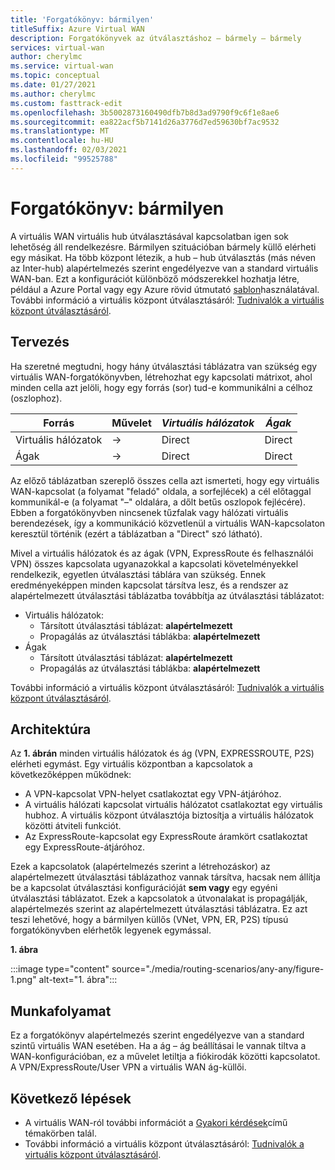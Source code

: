 ```yaml
---
title: 'Forgatókönyv: bármilyen'
titleSuffix: Azure Virtual WAN
description: Forgatókönyvek az útválasztáshoz – bármely – bármely
services: virtual-wan
author: cherylmc
ms.service: virtual-wan
ms.topic: conceptual
ms.date: 01/27/2021
ms.author: cherylmc
ms.custom: fasttrack-edit
ms.openlocfilehash: 3b5002873160490dfb7b8d3ad9790f9c6f1e8ae6
ms.sourcegitcommit: ea822acf5b7141d26a3776d7ed59630bf7ac9532
ms.translationtype: MT
ms.contentlocale: hu-HU
ms.lasthandoff: 02/03/2021
ms.locfileid: "99525788"
---
```

# <a name="scenario-any-to-any"></a>Forgatókönyv: bármilyen

A virtuális WAN virtuális hub útválasztásával kapcsolatban igen sok lehetőség áll rendelkezésre. Bármilyen szituációban bármely küllő elérheti egy másikat. Ha több központ létezik, a hub – hub útválasztás (más néven az Inter-hub) alapértelmezés szerint engedélyezve van a standard virtuális WAN-ban. Ezt a konfigurációt különböző módszerekkel hozhatja létre, például a Azure Portal vagy egy Azure rövid útmutató [sablon](quickstart-any-to-any-template.md)használatával. További információ a virtuális központ útválasztásáról: [Tudnivalók a virtuális központ útválasztásáról](about-virtual-hub-routing.md). 

## <a name="design"></a><a name="design"></a>Tervezés

Ha szeretné megtudni, hogy hány útválasztási táblázatra van szükség egy virtuális WAN-forgatókönyvben, létrehozhat egy kapcsolati mátrixot, ahol minden cella azt jelöli, hogy egy forrás (sor) tud-e kommunikálni a célhoz (oszlophoz).

| Forrás |   Művelet |  *Virtuális hálózatok* | *Ágak* |
| -------------- | -------- | ---------- | ---|
| Virtuális hálózatok     | &#8594;| Direct | Direct |
| Ágak   | &#8594;| Direct  | Direct |

Az előző táblázatban szereplő összes cella azt ismerteti, hogy egy virtuális WAN-kapcsolat (a folyamat "feladó" oldala, a sorfejlécek) a cél előtaggal kommunikál-e (a folyamat "–" oldalára, a dőlt betűs oszlopok fejlécére). Ebben a forgatókönyvben nincsenek tűzfalak vagy hálózati virtuális berendezések, így a kommunikáció közvetlenül a virtuális WAN-kapcsolaton keresztül történik (ezért a táblázatban a "Direct" szó látható).

Mivel a virtuális hálózatok és az ágak (VPN, ExpressRoute és felhasználói VPN) összes kapcsolata ugyanazokkal a kapcsolati követelményekkel rendelkezik, egyetlen útválasztási táblára van szükség. Ennek eredményeképpen minden kapcsolat társítva lesz, és a rendszer az alapértelmezett útválasztási táblázatba továbbítja az útválasztási táblázatot:

* Virtuális hálózatok:
  * Társított útválasztási táblázat: **alapértelmezett**
  * Propagálás az útválasztási táblákba: **alapértelmezett**
* Ágak
  * Társított útválasztási táblázat: **alapértelmezett**
  * Propagálás az útválasztási táblákba: **alapértelmezett**

További információ a virtuális központ útválasztásáról: [Tudnivalók a virtuális központ útválasztásáról](about-virtual-hub-routing.md).

## <a name="architecture"></a><a name="architecture"></a>Architektúra

Az **1. ábrán** minden virtuális hálózatok és ág (VPN, EXPRESSROUTE, P2S) elérheti egymást. Egy virtuális központban a kapcsolatok a következőképpen működnek:

* A VPN-kapcsolat VPN-helyet csatlakoztat egy VPN-átjáróhoz.
* A virtuális hálózati kapcsolat virtuális hálózatot csatlakoztat egy virtuális hubhoz. A virtuális központ útválasztója biztosítja a virtuális hálózatok közötti átviteli funkciót.
* Az ExpressRoute-kapcsolat egy ExpressRoute áramkört csatlakoztat egy ExpressRoute-átjáróhoz.

Ezek a kapcsolatok (alapértelmezés szerint a létrehozáskor) az alapértelmezett útválasztási táblázathoz vannak társítva, hacsak nem állítja be a kapcsolat útválasztási konfigurációját **sem vagy** egy egyéni útválasztási táblázatot. Ezek a kapcsolatok a útvonalakat is propagálják, alapértelmezés szerint az alapértelmezett útválasztási táblázatra. Ez azt teszi lehetővé, hogy a bármilyen küllős (VNet, VPN, ER, P2S) típusú forgatókönyvben elérhetők legyenek egymással.

**1. ábra**

:::image type="content" source="./media/routing-scenarios/any-any/figure-1.png" alt-text="1. ábra":::

## <a name="workflow"></a><a name="workflow"></a>Munkafolyamat

Ez a forgatókönyv alapértelmezés szerint engedélyezve van a standard szintű virtuális WAN esetében. Ha a ág – ág beállításai le vannak tiltva a WAN-konfigurációban, ez a művelet letiltja a fiókirodák közötti kapcsolatot. A VPN/ExpressRoute/User VPN a virtuális WAN ág-küllői.

## <a name="next-steps"></a>Következő lépések

* A virtuális WAN-ról további információt a [Gyakori kérdések](virtual-wan-faq.md)című témakörben talál.
* További információ a virtuális központ útválasztásáról: [Tudnivalók a virtuális központ útválasztásáról](about-virtual-hub-routing.md).
